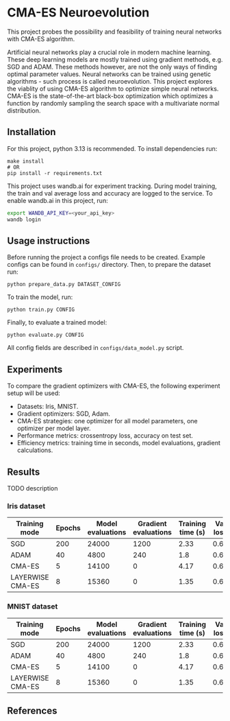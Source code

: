 # CMA-ES Neuroevolution
This project probes the possibility and feasibility of training neural networks with CMA-ES algorithm.

Artificial neural networks play a crucial role in modern machine learning. These deep learning models are mostly trained using gradient methods, e.g. SGD and ADAM. These methods however, are not the only ways of finding optimal parameter values. Neural networks can be trained using genetic algorithms - such process is called neuroevolution. This project explores the viablity of using CMA-ES algorithm to optimize simple neural networks. CMA-ES is the state-of-the-art black-box optimization which optimizes a function by randomly sampling the search space with a multivariate normal distribution. 

## Installation
For this project, python 3.13 is recommended. To install dependencies run:
```
make install
# OR
pip install -r requirements.txt
```
This project uses wandb.ai for experiment tracking. During model training, the train and val average loss and accuracy are logged to the service. To enable wandb.ai in this project, run:
```bash
export WANDB_API_KEY=<your_api_key>
wandb login
```

## Usage instructions
Before running the project a configs file needs to be created. Example configs can be found in `configs/` directory. Then, to prepare the dataset run:
```
python prepare_data.py DATASET_CONFIG
```
To train the model, run:
```
python train.py CONFIG
```
Finally, to evaluate a trained model:
```
python evaluate.py CONFIG
```
All config fields are described in `configs/data_model.py` script.

## Experiments
To compare the gradient optimizers with CMA-ES, the following experiment setup will be used:
- Datasets: Iris, MNIST.
- Gradient optimizers: SGD, Adam.
- CMA-ES strategies: one optimizer for all model parameters, one optimizer per model layer.
- Performance metrics: crossentropy loss, accuracy on test set.
- Efficiency metrics: training time in seconds, model evaluations, gradient calculations.


## Results
TODO description

### Iris dataset

| Training mode      | Epochs | Model evaluations | Gradient evaluations | Training time (s) | Val loss | Test loss | Test accuracy |
|--------------------|--------|-------------------|----------------------|-------------------|----------|-----------|---------------|
| SGD                | 200    | 24000             | 1200                 | 2.33              | 0.63     | 0.6220    | 0.93          |
| ADAM               | 40     | 4800              | 240                  | 1.8               | 0.63     | 0.6222    | 0.93          |
| CMA-ES             | 5      | 14100             | 0                    | 4.17              | 0.66     | 0.7039    | 0.83          |
| LAYERWISE CMA-ES   | 8      | 15360             | 0                    | 1.35              | 0.62     | 0.6177    | 0.93          |    


### MNIST dataset

| Training mode      | Epochs | Model evaluations | Gradient evaluations | Training time (s) | Val loss | Test loss | Test accuracy |
|--------------------|--------|-------------------|----------------------|-------------------|----------|-----------|---------------|
| SGD                | 200    | 24000             | 1200                 | 2.33              | 0.63     | 0.6220    | 0.93          |
| ADAM               | 40     | 4800              | 240                  | 1.8               | 0.63     | 0.6222    | 0.93          |
| CMA-ES             | 5      | 14100             | 0                    | 4.17              | 0.66     | 0.7039    | 0.83          |
| LAYERWISE CMA-ES   | 8      | 15360             | 0                    | 1.35              | 0.62     | 0.6177    | 0.93          |    


## References